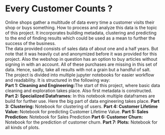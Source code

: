 <h1> Every Customer Counts ? </h1>
Online shops gather a multitude of data every time a customer visits their shop or buys something.  How to process and analyze this data is the topic of this project. It incorporates building metadata, clustering and predicting to the end of finding results which could be used as a mean to further the success of the business.
<br>
The data provided consists of sales data of about one and a half years. But note that it was heavily cut and anonymized before it was provided for this project. Also the webshop in question has an option to buy articles without signing in with an account. All of these purchases are missing in this set of data.
Hence, sadly, take all results with not a grain but a handful of salt.
<br>
The project is divided into multiple jupyter notebooks for easier workflow and readability. It is structured in the following way:
<br>
<b>Part 1: Cleaning and Engineering:</b>The start of this project, where basic data cleaning and exploration takes place. Also first metadata is constructed.
<b>Part 2: Specialized Dataframes:</b> In this notebook multiple dataframes are build for further use. Here the big part of data engineering takes place.
<b>Part 3: Clustering:</b> Notebook for clustering of users.
<b>Part 4: Customer Lifetime Value:</b> Notebook for predicting Customer Lifetime Value.
<b>Part 5: Sales Prediction:</b> Notebook for Sales Prediction
<b>Part 6: Customer Churn:</b> Notebook for the prediction of customer churn.
<b>Part 7: Plots:</b> Notebook for all kinds of plots.

